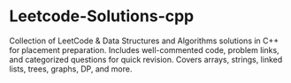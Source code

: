 # Leetcode-Solutions-cpp
Collection of LeetCode &amp; Data Structures and Algorithms solutions in C++ for placement preparation. Includes well-commented code, problem links, and categorized questions for quick revision. Covers arrays, strings, linked lists, trees, graphs, DP, and more.
